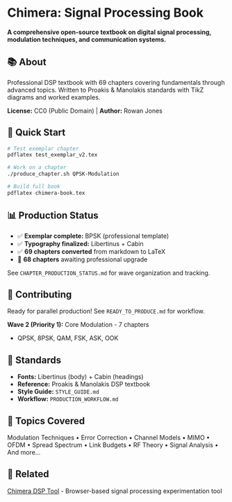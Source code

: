 # Chimera: Signal Processing Book

**A comprehensive open-source textbook on digital signal processing, modulation techniques, and communication systems.**

## 📚 About

Professional DSP textbook with 69 chapters covering fundamentals through advanced topics. Written to Proakis & Manolakis standards with TikZ diagrams and worked examples.

**License:** CC0 (Public Domain) | **Author:** Rowan Jones

## 🚀 Quick Start

```bash
# Test exemplar chapter
pdflatex test_exemplar_v2.tex

# Work on a chapter
./produce_chapter.sh QPSK-Modulation

# Build full book
pdflatex chimera-book.tex
```

## 📊 Production Status

- ✅ **Exemplar complete:** BPSK (professional template)
- ✅ **Typography finalized:** Libertinus + Cabin
- ✅ **69 chapters converted** from markdown to LaTeX
- 🔄 **68 chapters** awaiting professional upgrade

See `CHAPTER_PRODUCTION_STATUS.md` for wave organization and tracking.

## 🎯 Contributing

Ready for parallel production! See `READY_TO_PRODUCE.md` for workflow.

**Wave 2 (Priority 1):** Core Modulation - 7 chapters
- QPSK, 8PSK, QAM, FSK, ASK, OOK

## 🎨 Standards

- **Fonts:** Libertinus (body) + Cabin (headings)  
- **Reference:** Proakis & Manolakis DSP textbook
- **Style Guide:** `STYLE_GUIDE.md`
- **Workflow:** `PRODUCTION_WORKFLOW.md`

## 📖 Topics Covered

Modulation Techniques • Error Correction • Channel Models • MIMO • OFDM • Spread Spectrum • Link Budgets • RF Theory • Signal Analysis • And more...

## 🔗 Related

[Chimera DSP Tool](https://github.com/ArrEssJay/chimera) - Browser-based signal processing experimentation tool
